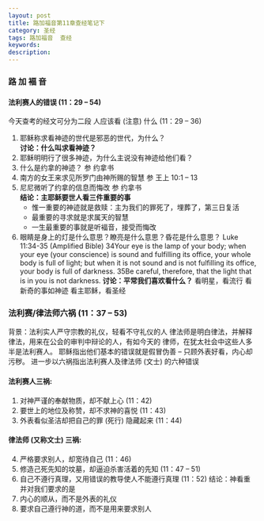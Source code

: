 ```yaml
---
layout: post
title: 路加福音第11章查经笔记下
category: 圣经
tags: 路加福音  查经
keywords: 
description: 
---
```


### 路 加 褔 音

#### 法利赛人的错误 (11：29 – 54)
     
今天查考的经文可分为二段
人应该看 (注意) 什么 (11：29 – 36)
1. 耶稣称求看神迹的世代是邪恶的世代，为什么？     
  **讨论：什么叫求看神迹？**    
2.	耶稣明明行了很多神迹，为什么主说没有神迹给他们看？     
3.	什么是约拿的神迹？ 参 约拿书      
4.	南方的女王来求见所罗门由神所赐的智慧 参 王上 10:1 – 13     
5.	尼尼微听了约拿的信息而悔改 参 约拿书     
 **结论：主耶稣要世人看三件重要的事**      
    - 惟一重要的神迹就是救赎：主为我们的罪死了，埋葬了，第三日复活
    - 最重要的寻求就是求属天的智慧
    - 一生最重要的事就是听褔音，接受而悔改
6.	眼睛是身上的灯是什么意思？瞭亮是什么意思？昏花是什么意思？
Luke 11:34-35 (Amplified Bible)
34Your eye is the lamp of your body; when your eye (your conscience) is sound and fulfilling its office, your whole body is full of light; but when it is not sound and is not fulfilling its office, your body is full of darkness. 
    	35Be careful, therefore, that the light that is in you is not darkness. 
	**讨论：平常我们喜欢看什么？**
		看明星，看流行
		看新奇的事如神迹
		看主耶稣，看圣经          
        
        
### 法利赛/律法师六祸 (11：37 – 53)       

背景：法利实人严守宗教的礼仪，轻看不守礼仪的人
	律法师是明白律法，并解释律法，用来在公会的审判中辩论的人，有如今天的
律师，在犹太社会中这些人多半是法利赛人。
	耶稣指出他们基本的错误就是假冒伪善 – 只顾外表好看，内心却污秽。
	进一步以六祸指出法利赛人及律法师 (文士) 的六种错误
#### 法利赛人三祸:    
1.	对神严谨的奉献物质，却不献上心 (11：42)
2.	要世上的地位及称赞，却不求神的喜悦 (11：43)
3.	外表看似圣洁却把自己的罪 (死行) 隐藏起来 (11：44)
#### 律法师 (又称文士) 三祸:
4.	严格要求别人，却宽待自己 (11：46)
5.	修造己死先知的坟墓，却逼迫杀害活着的先知 (11：47 – 51)
6.	自己不遵行真理，又用错误的教导使人不能遵行真理 (11：52)
结论：神看重并对我们要求的是
1.	内心的顺从，而不是外表的礼仪
2.	要求自己遵行神的道，而不是用来要求别人
